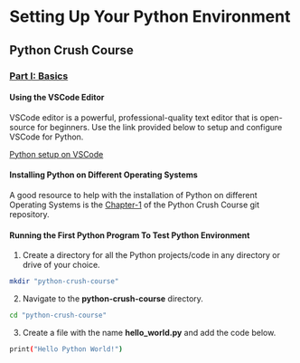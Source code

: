 # Setting Up Your Python Environment

## Python Crush Course


### [Part I: Basics](./phase-2_programming/python-crush-course/part-i_basics)


#### Using the VSCode Editor

VSCode editor is a powerful, professional-quality text editor that is open-source for beginners. Use the link provided below to setup and configure VSCode for Python.

[Python setup on VSCode](https://code.visualstudio.com/docs/python/python-quick-start)


#### Installing Python on Different Operating Systems

A good resource to help with the installation of Python on different Operating Systems is the [Chapter-1](https://ehmatthes.github.io/pcc/chapter_01/README.html) of the Python Crush Course git repository.


#### Running the First Python Program To Test Python Environment

1. Create a directory for all the Python projects/code in any directory or drive of your choice.

```bash
mkdir "python-crush-course"
```
  
2. Navigate to the **python-crush-course** directory.

```bash
cd "python-crush-course"
```

3. Create a file with the name **hello_world.py** and add the code below.

```bash
print("Hello Python World!")
```

